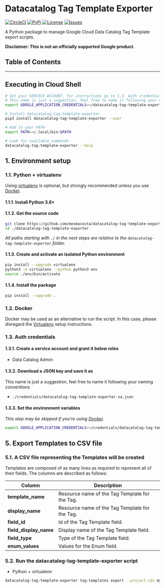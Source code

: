 # Datacatalog Tag Template Exporter

[![CircleCI][1]][2] [![PyPi][7]][8] [![License][9]][9] [![Issues][10]][11]

A Python package to manage Google Cloud Data Catalog Tag Template export scripts.

**Disclaimer: This is not an officially supported Google product.**

<!--
  ⚠️ DO NOT UPDATE THE TABLE OF CONTENTS MANUALLY ️️⚠️
  run `npx markdown-toc -i README.md`.

  Please stick to 80-character line wraps as much as you can.
-->

## Table of Contents

<!-- toc -->
<!-- tocstop -->

-----

## Executing in Cloud Shell
````bash
# Set your SERVICE ACCOUNT, for instructions go to 1.3. Auth credentials
# This name is just a suggestion, feel free to name it following your naming conventions
export GOOGLE_APPLICATION_CREDENTIALS=~/datacatalog-tag-template-exporter-sa.json

# Install datacatalog-tag-template-exporter
pip3 install datacatalog-tag-template-exporter --user

# Add to your PATH
export PATH=~/.local/bin:$PATH

# Look for available commands
datacatalog-tag-template-exporter --help
````

## 1. Environment setup

### 1.1. Python + virtualenv

Using [virtualenv][3] is optional, but strongly recommended unless you use [Docker](#12-docker).

#### 1.1.1. Install Python 3.6+

#### 1.1.2. Get the source code
```bash
git clone https://github.com/mesmacosta/datacatalog-tag-template-exporter
cd ./datacatalog-tag-template-exporter
```

_All paths starting with `./` in the next steps are relative to the `datacatalog-tag-template-exporter`
folder._

#### 1.1.3. Create and activate an isolated Python environment

```bash
pip install --upgrade virtualenv
python3 -m virtualenv --python python3 env
source ./env/bin/activate
```

#### 1.1.4. Install the package

```bash
pip install --upgrade .
```

### 1.2. Docker

Docker may be used as an alternative to run the script. In this case, please disregard the
[Virtualenv](#11-python--virtualenv) setup instructions.

### 1.3. Auth credentials

#### 1.3.1. Create a service account and grant it below roles

- Data Catalog Admin

#### 1.3.2. Download a JSON key and save it as
This name is just a suggestion, feel free to name it following your naming conventions
- `./credentials/datacatalog-tag-template-exporter-sa.json`

#### 1.3.3. Set the environment variables

_This step may be skipped if you're using [Docker](#12-docker)._

```bash
export GOOGLE_APPLICATION_CREDENTIALS=~/credentials/datacatalog-tag-template-exporter-sa.json
```

## 5. Export Templates to CSV file

### 5.1. A CSV file representing the Templates will be created

Templates are composed of as many lines as required to represent all of their fields. The columns are
described as follows:

| Column                 | Description                                    | 
| ---                    | ---                                            | 
| **template_name**      | Resource name of the Tag Template for the Tag. | 
| **display_name**       | Resource name of the Tag Template for the Tag. | 
| **field_id**           | Id of the Tag Template field.                  | 
| **field_display_name** | Display name of the Tag Template field.        | 
| **field_type**         | Type of the Tag Template field.                | 
| **enum_values**        | Values for the Enum field.                     | 

### 5.2. Run the datacatalog-tag-template-exporter script

- Python + virtualenv

```bash
datacatalog-tag-template-exporter tag-templates export --project-ids my-project --file-path CSV_FILE_PATH
```


[1]: https://circleci.com/gh/mesmacosta/datacatalog-tag-template-exporter.svg?style=svg
[2]: https://circleci.com/gh/mesmacosta/datacatalog-tag-template-exporter
[3]: https://virtualenv.pypa.io/en/latest/
[7]: https://img.shields.io/pypi/v/datacatalog-tag-template-exporter.svg
[8]: https://pypi.org/project/datacatalog-tag-template-exporter/
[9]: https://img.shields.io/github/license/mesmacosta/datacatalog-tag-template-exporter.svg
[10]: https://img.shields.io/github/issues/mesmacosta/datacatalog-tag-template-exporter.svg
[11]: https://github.com/mesmacosta/datacatalog-tag-template-exporter/issues